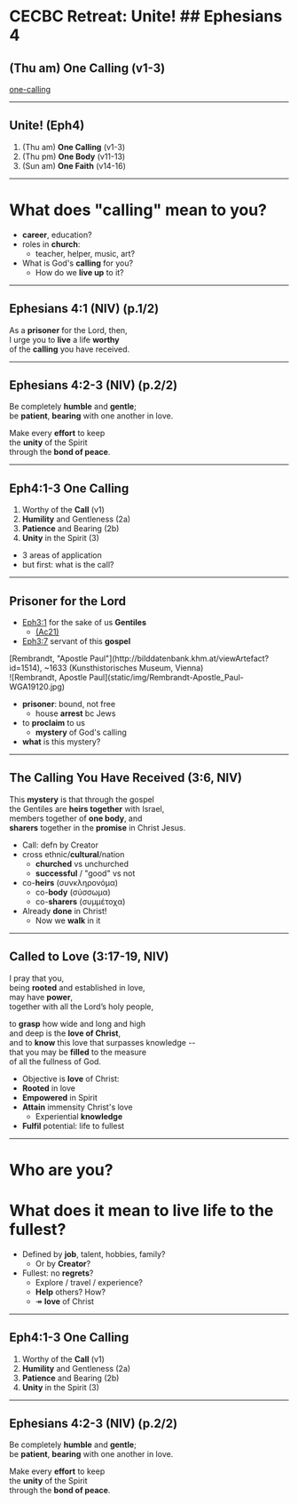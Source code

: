 <!-- .slide: data-background-image="static/bg/unsplash-mE5MBZX5sko-leaves.jpg" -->
# CECBC Retreat: Unite!  ## Ephesians 4
## (Thu am) One Calling (v1-3)

>>>
[one-calling](http://one-calling.seanho.com/)

---
<!-- .slide: data-background-image="static/bg/unsplash-mE5MBZX5sko-leaves.jpg" -->
## Unite! (Eph4)
1. (Thu am) **One Calling** <span class="hl2">(v1-3)</span>
2. (Thu pm) **One Body** <span class="hl2">(v11-13)</span>
3. (Sun am) **One Faith** <span class="hl2">(v14-16)</span>

---
<!-- .slide: class="Q" data-background="white" -->
# What does "**calling**" mean to you?

>>>
+ **career**, education?
+ roles in **church**:
  + teacher, helper, music, art?
+ What is God's **calling** for you?
  + How do we **live up** to it?

---
## Ephesians 4:1 (NIV) (p.1/2)
As a **prisoner** for the Lord, then, <br/>
I urge you to **live** a life **worthy** <br/>
of the **calling** you have received.

---
## Ephesians 4:2-3 (NIV) (p.2/2)
Be completely **humble** and **gentle**; <br/>
be **patient**, **bearing** with one another in love.

Make every **effort** to keep <br/>
the **unity** of the Spirit <br/>
through the **bond of peace**.

---
<!-- .slide: data-background-image="static/bg/unsplash-DiKkJKvDi64-tree_road.jpg" -->

## Eph4:1-3 One Calling
1. Worthy of the **Call** <span class="hl2">(v1)</span>
2. **Humility** and Gentleness <span class="hl2">(2a)</span>
3. **Patience** and Bearing <span class="hl2">(2b)</span>
4. **Unity** in the Spirit <span class="hl2">(3)</span>

>>>
+ 3 areas of application
+ but first: what is the call?

---
## Prisoner for the Lord
+ [Eph3:1](https://mobile.biblegateway.com/passage/?search=eph3.1)
  for the sake of us **Gentiles**
  + [(Ac21)](https://mobile.biblegateway.com/passage/?search=ac21.27-29)
+ [Eph3:7](https://mobile.biblegateway.com/passage/?search=eph3.7)
  servant of this **gospel**

<div class="caption">
[Rembrandt, "Apostle Paul"](http://bilddatenbank.khm.at/viewArtefact?id=1514),
~1633 (Kunsthistorisches Museum, Vienna)
</div>

</div><div style="flex:2">
![Rembrandt, Apostle Paul](static/img/Rembrandt-Apostle_Paul-WGA19120.jpg)
</div></div>

>>>
+ **prisoner**: bound, not free
  + house **arrest** bc Jews
+ to **proclaim** to us
  + **mystery** of God's calling
+ **what** is this mystery?

---
<!-- data-background-image="static/bg/" creator -->

## The Calling You Have Received (3:6, NIV)
This **mystery** is that through the gospel <br/>
the Gentiles are **heirs together** with Israel, <br/>
members together of **one body**, and <br/>
**sharers** together in the **promise** in Christ Jesus.

>>>
+ Call: defn by Creator
+ cross ethnic/**cultural**/nation
  + **churched** vs unchurched
  + **successful** / "good" vs not
+ co-**heirs** (συνκληρονόμα)
  + co-**body** (σύσσωμα)
  + co-**sharers** (συμμέτοχα)
+ Already **done** in Christ!
  + Now we **walk** in it

---
## Called to Love (3:17-19, NIV)
I pray that you, <br/>
being **rooted** and established in love, <br/>
may have **power**, <br/>
together with all the Lord’s holy people,

to **grasp** how wide and long and high <br/>
and deep is the **love of Christ**, <br/>
and to **know** this love that surpasses knowledge -- <br/>
that you may be **filled** to the measure <br/>
of all the fullness of God.

>>>
+ Objective is **love** of Christ:
+ **Rooted** in love
+ **Empowered** in Spirit
+ **Attain** immensity Christ's love
  + Experiential **knowledge**
+ **Fulfil** potential: life to fullest

---
<!-- .slide: class="Q" data-background="white" -->
# **Who** are you?
# What does it mean to live life to the **fullest**?

>>>
+ Defined by **job**, talent, hobbies, family?
  + Or by **Creator**?
+ Fullest: no **regrets**?
  + Explore / travel / experience?
  + **Help** others? How?
  + &Rarr; **love** of Christ

---
<!-- .slide: data-background-image="static/bg/unsplash-DiKkJKvDi64-tree_road.jpg" -->

## Eph4:1-3 One Calling
1. Worthy of the **Call** <span class="hl2">(v1)</span>
2. **Humility** and Gentleness <span class="hl2">(2a)</span>
3. **Patience** and Bearing <span class="hl2">(2b)</span>
4. **Unity** in the Spirit <span class="hl2">(3)</span>

---
## Ephesians 4:2-3 (NIV) (p.2/2)
Be completely **humble** and **gentle**; <br/>
be **patient**, **bearing** with one another in love.

Make every **effort** to keep <br/>
the **unity** of the Spirit <br/>
through the **bond of peace**.


